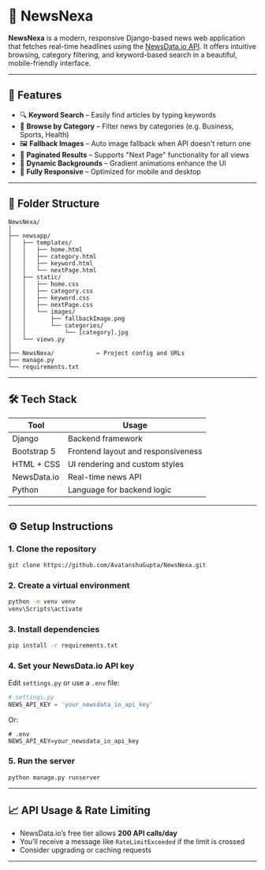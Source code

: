 # 📰 NewsNexa

**NewsNexa** is a modern, responsive Django-based news web application that fetches real-time headlines using the [NewsData.io API](https://newsdata.io). It offers intuitive browsing, category filtering, and keyword-based search in a beautiful, mobile-friendly interface.

---

## 🚀 Features

- 🔍 **Keyword Search** – Easily find articles by typing keywords
- 🧩 **Browse by Category** – Filter news by categories (e.g. Business, Sports, Health)
- 🖼️ **Fallback Images** – Auto image fallback when API doesn't return one
- 📄 **Paginated Results** – Supports "Next Page" functionality for all views
- 🌈 **Dynamic Backgrounds** – Gradient animations enhance the UI
- 📱 **Fully Responsive** – Optimized for mobile and desktop

---

## 📂 Folder Structure

```
NewsNexa/
│
├── newsapp/
│   ├── templates/
│   │   ├── home.html
│   │   ├── category.html
│   │   ├── keyword.html
│   │   └── nextPage.html
│   ├── static/
│   │   ├── home.css
│   │   ├── category.css
│   │   ├── keyword.css
│   │   ├── nextPage.css
│   │   └── images/
│   │       ├── fallbackImage.png
│   │       └── categories/
│   │           └── [category].jpg
│   └── views.py
│
├── NewsNexa/            ← Project config and URLs
├── manage.py
└── requirements.txt
```

---

## 🛠️ Tech Stack

| Tool           | Usage                                 |
|----------------|----------------------------------------|
| Django         | Backend framework                     |
| Bootstrap 5    | Frontend layout and responsiveness    |
| HTML + CSS     | UI rendering and custom styles        |
| NewsData.io    | Real-time news API                    |
| Python         | Language for backend logic            |



---

## ⚙️ Setup Instructions

### 1. Clone the repository

```bash
git clone https://github.com/AvatanshuGupta/NewsNexa.git
```

### 2. Create a virtual environment

```bash
python -m venv venv
venv\Scripts\activate
```

### 3. Install dependencies

```bash
pip install -r requirements.txt
```

### 4. Set your NewsData.io API key

Edit `settings.py` or use a `.env` file:

```python
# settings.py
NEWS_API_KEY = 'your_newsdata_io_api_key'
```

Or:

```
# .env
NEWS_API_KEY=your_newsdata_io_api_key
```

### 5. Run the server

```bash
python manage.py runserver
```


---

## 📈 API Usage & Rate Limiting

- NewsData.io’s free tier allows **200 API calls/day**
- You’ll receive a message like `RateLimitExceeded` if the limit is crossed
- Consider upgrading or caching requests

---

